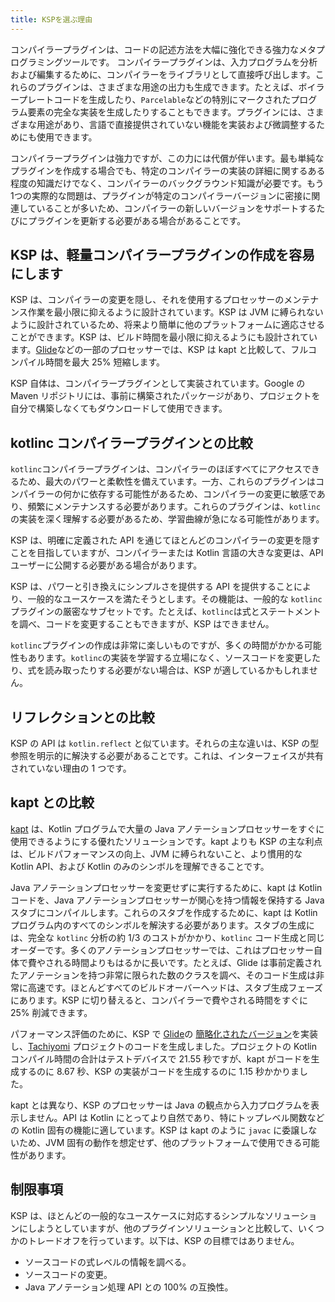 ```yaml
---
title: KSPを選ぶ理由
---
```

コンパイラープラグインは、コードの記述方法を大幅に強化できる強力なメタプログラミングツールです。
コンパイラープラグインは、入力プログラムを分析および編集するために、コンパイラーをライブラリとして直接呼び出します。これらのプラグインは、さまざまな用途の出力も生成できます。たとえば、ボイラープレートコードを生成したり、`Parcelable`などの特別にマークされたプログラム要素の完全な実装を生成したりすることもできます。プラグインには、さまざまな用途があり、言語で直接提供されていない機能を実装および微調整するためにも使用できます。

コンパイラープラグインは強力ですが、この力には代償が伴います。最も単純なプラグインを作成する場合でも、特定のコンパイラーの実装の詳細に関するある程度の知識だけでなく、コンパイラーのバックグラウンド知識が必要です。もう1つの実際的な問題は、プラグインが特定のコンパイラーバージョンに密接に関連していることが多いため、コンパイラーの新しいバージョンをサポートするたびにプラグインを更新する必要がある場合があることです。

## KSP は、軽量コンパイラープラグインの作成を容易にします

KSP は、コンパイラーの変更を隠し、それを使用するプロセッサーのメンテナンス作業を最小限に抑えるように設計されています。KSP は JVM に縛られないように設計されているため、将来より簡単に他のプラットフォームに適応させることができます。KSP は、ビルド時間を最小限に抑えるようにも設計されています。[Glide](https://github.com/bumptech/glide)などの一部のプロセッサーでは、KSP は kapt と比較して、フルコンパイル時間を最大 25% 短縮します。

KSP 自体は、コンパイラープラグインとして実装されています。Google の Maven リポジトリには、事前に構築されたパッケージがあり、プロジェクトを自分で構築しなくてもダウンロードして使用できます。

## kotlinc コンパイラープラグインとの比較

`kotlinc`コンパイラープラグインは、コンパイラーのほぼすべてにアクセスできるため、最大のパワーと柔軟性を備えています。一方、これらのプラグインはコンパイラーの何かに依存する可能性があるため、コンパイラーの変更に敏感であり、頻繁にメンテナンスする必要があります。これらのプラグインは、`kotlinc`の実装を深く理解する必要があるため、学習曲線が急になる可能性があります。

KSP は、明確に定義された API を通じてほとんどのコンパイラーの変更を隠すことを目指していますが、コンパイラーまたは Kotlin 言語の大きな変更は、API ユーザーに公開する必要がある場合があります。

KSP は、パワーと引き換えにシンプルさを提供する API を提供することにより、一般的なユースケースを満たそうとします。その機能は、一般的な `kotlinc` プラグインの厳密なサブセットです。たとえば、`kotlinc`は式とステートメントを調べ、コードを変更することもできますが、KSP はできません。

`kotlinc`プラグインの作成は非常に楽しいものですが、多くの時間がかかる可能性もあります。`kotlinc`の実装を学習する立場になく、ソースコードを変更したり、式を読み取ったりする必要がない場合は、KSP が適しているかもしれません。

## リフレクションとの比較

KSP の API は `kotlin.reflect` と似ています。それらの主な違いは、KSP の型参照を明示的に解決する必要があることです。これは、インターフェイスが共有されていない理由の 1 つです。

## kapt との比較

[kapt](kapt) は、Kotlin プログラムで大量の Java アノテーションプロセッサーをすぐに使用できるようにする優れたソリューションです。kapt よりも KSP の主な利点は、ビルドパフォーマンスの向上、JVM に縛られないこと、より慣用的な Kotlin API、および Kotlin のみのシンボルを理解できることです。

Java アノテーションプロセッサーを変更せずに実行するために、kapt は Kotlin コードを、Java アノテーションプロセッサーが関心を持つ情報を保持する Java スタブにコンパイルします。これらのスタブを作成するために、kapt は Kotlin プログラム内のすべてのシンボルを解決する必要があります。スタブの生成には、完全な `kotlinc` 分析の約 1/3 のコストがかかり、`kotlinc` コード生成と同じオーダーです。多くのアノテーションプロセッサーでは、これはプロセッサー自体で費やされる時間よりもはるかに長いです。たとえば、Glide は事前定義されたアノテーションを持つ非常に限られた数のクラスを調べ、そのコード生成は非常に高速です。ほとんどすべてのビルドオーバーヘッドは、スタブ生成フェーズにあります。KSP に切り替えると、コンパイラーで費やされる時間をすぐに 25% 削減できます。

パフォーマンス評価のために、KSP で [Glide](https://github.com/bumptech/glide)の [簡略化されたバージョン](https://github.com/google/ksp/releases/download/1.4.10-dev-experimental-20200924/miniGlide.zip)を実装し、[Tachiyomi](https://github.com/tachiyomiorg) プロジェクトのコードを生成しました。プロジェクトの Kotlin コンパイル時間の合計はテストデバイスで 21.55 秒ですが、kapt がコードを生成するのに 8.67 秒、KSP の実装がコードを生成するのに 1.15 秒かかりました。

kapt とは異なり、KSP のプロセッサーは Java の観点から入力プログラムを表示しません。API は Kotlin にとってより自然であり、特にトップレベル関数などの Kotlin 固有の機能に適しています。KSP は kapt のように `javac` に委譲しないため、JVM 固有の動作を想定せず、他のプラットフォームで使用できる可能性があります。

## 制限事項

KSP は、ほとんどの一般的なユースケースに対応するシンプルなソリューションにしようとしていますが、他のプラグインソリューションと比較して、いくつかのトレードオフを行っています。以下は、KSP の目標ではありません。

* ソースコードの式レベルの情報を調べる。
* ソースコードの変更。
* Java アノテーション処理 API との 100% の互換性。